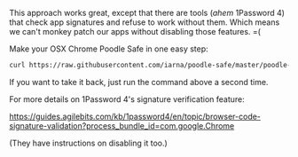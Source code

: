 This approach works great, except that there are tools (*ahem* 1Password 4)
that check app signatures and refuse to work without them.  Which means we
can't monkey patch our apps without disabling those features. =(

Make your OSX Chrome Poodle Safe in one easy step:

```sh
curl https://raw.githubusercontent.com/iarna/poodle-safe/master/poodle-safe-osx-chrome.sh | bash
```

If you want to take it back, just run the command above a second time.

For more details on 1Password 4's signature verification feature:

https://guides.agilebits.com/kb/1password4/en/topic/browser-code-signature-validation?process_bundle_id=com.google.Chrome

(They have instructions on disabling it too.)
